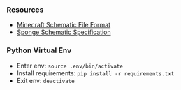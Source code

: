 ### Resources

- [Minecraft Schematic File Format](https://minecraft.fandom.com/wiki/Schematic_file_format)
- [Sponge Schematic Specification](https://github.com/SpongePowered/Schematic-Specification/blob/master/versions/schematic-3.md)

### Python Virtual Env

- Enter env: `source .env/bin/activate`
- Install requirements: `pip install -r requirements.txt`
- Exit env: `deactivate`
